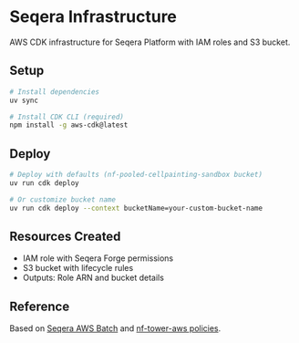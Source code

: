 # Seqera Infrastructure

AWS CDK infrastructure for Seqera Platform with IAM roles and S3 bucket.

## Setup

```bash
# Install dependencies
uv sync

# Install CDK CLI (required)
npm install -g aws-cdk@latest
```

## Deploy

```bash
# Deploy with defaults (nf-pooled-cellpainting-sandbox bucket)
uv run cdk deploy

# Or customize bucket name
uv run cdk deploy --context bucketName=your-custom-bucket-name
```

## Resources Created

- IAM role with Seqera Forge permissions
- S3 bucket with lifecycle rules
- Outputs: Role ARN and bucket details

## Reference

Based on [Seqera AWS Batch](https://docs.seqera.io/platform-cloud/compute-envs/aws-batch#batch-forge) and [nf-tower-aws policies](https://github.com/seqeralabs/nf-tower-aws).
